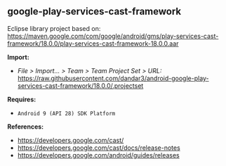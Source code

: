 ## google-play-services-cast-framework

Eclipse library project based on:<br/>
https://maven.google.com/com/google/android/gms/play-services-cast-framework/18.0.0/play-services-cast-framework-18.0.0.aar

**Import:**
- _File > Import... > Team > Team Project Set > URL:_<br/>
  https://raw.githubusercontent.com/dandar3/android-google-play-services-cast-framework/18.0.0/.projectset

**Requires:**
- `Android 9 (API 28) SDK Platform`

**References:**
- https://developers.google.com/cast/
- https://developers.google.com/cast/docs/release-notes
- https://developers.google.com/android/guides/releases